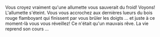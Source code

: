 Vous croyez vraiment qu'une allumette vous sauverait du froid! Voyons! L'allumette
s'éteint. Vous vous accrochez aux dernières lueurs du bois rouge flamboyant qui
finissent par vous brûler les doigts ... et juste à ce moment-là vous vous
réveillez! Ce n'était qu'un mauvais rêve. La vie reprend son cours ...
